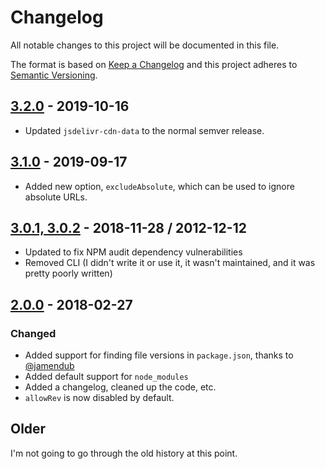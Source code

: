 # Changelog
All notable changes to this project will be documented in this file.

The format is based on [Keep a Changelog](http://keepachangelog.com/en/1.0.0/)
and this project adheres to [Semantic Versioning](http://semver.org/spec/v2.0.0.html).

## [3.2.0](https://github.com/OverZealous/cdnizer/releases/tag/v3.2.0) - 2019-10-16

- Updated `jsdelivr-cdn-data` to the normal semver release.

## [3.1.0](https://github.com/OverZealous/cdnizer/releases/tag/v3.1.0) - 2019-09-17

- Added new option, `excludeAbsolute`, which can be used to ignore absolute URLs.

## [3.0.1, 3.0.2](https://github.com/OverZealous/cdnizer/releases/tag/v3.0.2) - 2018-11-28 / 2012-12-12

- Updated to fix NPM audit dependency vulnerabilities
- Removed CLI (I didn't write it or use it, it wasn't maintained, and it was pretty poorly written)

## [2.0.0](https://github.com/OverZealous/cdnizer/releases/tag/v2.0.0) - 2018-02-27

### Changed

- Added support for finding file versions in `package.json`, thanks to [@jamendub](https://github.com/jamendub)
- Added default support for `node_modules`
- Added a changelog, cleaned up the code, etc.
- `allowRev` is now disabled by default.

## Older

I'm not going to go through the old history at this point.
